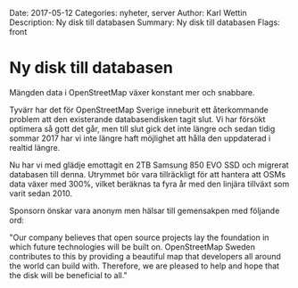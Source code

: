 Date: 2017-05-12
Categories: nyheter, server
Author: Karl Wettin
Description: Ny disk till databasen
Summary: Ny disk till databasen
Flags: front


# Ny disk till databasen

Mängden data i OpenStreetMap växer konstant mer och snabbare.

Tyvärr har det för OpenStreetMap Sverige inneburit ett återkommande problem att den existerande databasendisken tagit slut.
Vi har försökt optimera så gott det går, men till slut gick det inte längre och sedan tidig sommar 2017 har vi inte längre
haft möjlighet att hålla den uppdaterad i realtid längre.

Nu har vi med glädje emottagit en 2TB Samsung 850 EVO SSD och migrerat databasen till denna. Utrymmet bör vara tillräckligt 
för att hantera att OSMs data växer med 300%, vilket beräknas ta fyra år med den linjära tillväxt som varit sedan 2010.

Sponsorn önskar vara anonym men hälsar till gemensakpen med följande ord:

"Our company believes that open source projects lay the foundation in which future technologies will be built on. 
OpenStreetMap Sweden contributes to this by providing a beautiful map that developers all around the world can build with. 
Therefore, we are pleased to help and hope that the disk will be beneficial to all."
